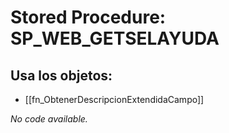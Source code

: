 # Stored Procedure: SP_WEB_GETSELAYUDA

## Usa los objetos:
- [[fn_ObtenerDescripcionExtendidaCampo]]

*No code available.*
